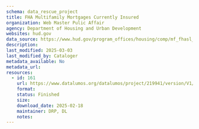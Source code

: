```yaml
---
schema: data_rescue_project 
title: FHA Multifamily Mortgages Currently Insured
organization: Web Master Pulic Affair
agency: Department of Housing and Urban Development
websites: hud.gov
data_source: https://www.hud.gov/program_offices/housing/comp/mf_fhasl_active
description: 
last_modified: 2025-03-03
last_modified_by: Cataloger
metadata_available: No
metadata_url: 
resources:
  - id: 161
    url: https://www.datalumos.org/datalumos/project/219941/version/V1/view
    format: 
    status: Finished
    size: 
    download_date: 2025-02-18
    maintainer: DRP, DL
    notes: 
---
```

